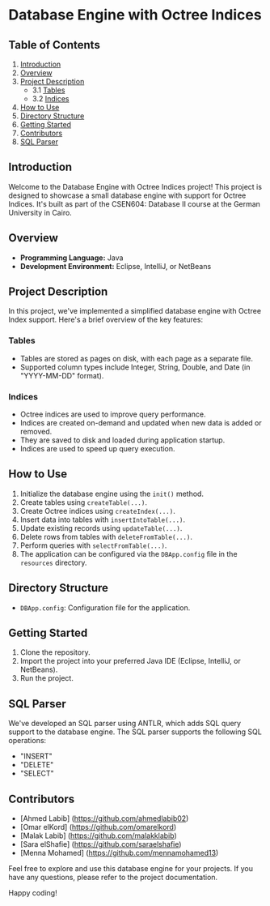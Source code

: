 # Database Engine with Octree Indices

## Table of Contents
1. [Introduction](#introduction)
2. [Overview](#overview)
3. [Project Description](#project-description)
   - 3.1 [Tables](#tables)
   - 3.2 [Indices](#indices)
4. [How to Use](#how-to-use)
5. [Directory Structure](#directory-structure)
6. [Getting Started](#getting-started)
7. [Contributors](#contributors)
8. [SQL Parser](#sql-parser)

## Introduction
Welcome to the Database Engine with Octree Indices project! This project is designed to showcase a small database engine with support for Octree Indices. It's built as part of the CSEN604: Database II course at the German University in Cairo.

## Overview
- **Programming Language:** Java
- **Development Environment:** Eclipse, IntelliJ, or NetBeans

## Project Description
In this project, we've implemented a simplified database engine with Octree Index support. Here's a brief overview of the key features:

### Tables
- Tables are stored as pages on disk, with each page as a separate file.
- Supported column types include Integer, String, Double, and Date (in "YYYY-MM-DD" format).

### Indices
- Octree indices are used to improve query performance.
- Indices are created on-demand and updated when new data is added or removed.
- They are saved to disk and loaded during application startup.
- Indices are used to speed up query execution.

## How to Use
1. Initialize the database engine using the `init()` method.
2. Create tables using `createTable(...)`.
3. Create Octree indices using `createIndex(...)`.
4. Insert data into tables with `insertIntoTable(...)`.
5. Update existing records using `updateTable(...)`.
6. Delete rows from tables with `deleteFromTable(...)`.
7. Perform queries with `selectFromTable(...)`.
8. The application can be configured via the `DBApp.config` file in the `resources` directory.

## Directory Structure
- `DBApp.config`: Configuration file for the application.

## Getting Started
1. Clone the repository.
2. Import the project into your preferred Java IDE (Eclipse, IntelliJ, or NetBeans).
3. Run the project.

## SQL Parser
We've developed an SQL parser using ANTLR, which adds SQL query support to the database engine. The SQL parser supports the following SQL operations:
- "INSERT"
- "DELETE"
- "SELECT"

## Contributors
- [Ahmed Labib] (https://github.com/ahmedlabib02)
- [Omar elKord] (https://github.com/omarelkord)
- [Malak Labib] (https://github.com/malakklabib)
- [Sara elShafie] (https://github.com/saraelshafie)
- [Menna Mohamed] (https://github.com/mennamohamed13)

Feel free to explore and use this database engine for your projects. If you have any questions, please refer to the project documentation.

Happy coding!

